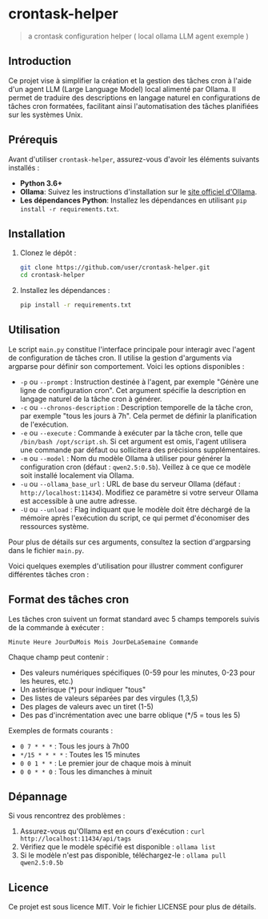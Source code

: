 # crontask-helper
> a crontask configuration helper ( local ollama LLM agent exemple )


## Introduction
Ce projet vise à simplifier la création et la gestion des tâches cron à l'aide d'un agent LLM (Large Language Model) local alimenté par Ollama. Il permet de traduire des descriptions en langage naturel en configurations de tâches cron formatées, facilitant ainsi l'automatisation des tâches planifiées sur les systèmes Unix.

## Prérequis

Avant d'utiliser `crontask-helper`, assurez-vous d'avoir les éléments suivants installés :

*   **Python 3.6+**
*   **Ollama**: Suivez les instructions d'installation sur le [site officiel d'Ollama](https://ollama.com/).
*   **Les dépendances Python**: Installez les dépendances en utilisant `pip install -r requirements.txt`.

## Installation

1.  Clonez le dépôt :

    ```bash
    git clone https://github.com/user/crontask-helper.git
    cd crontask-helper
    ```
2.  Installez les dépendances :

    ```bash
    pip install -r requirements.txt
    ```

## Utilisation

Le script `main.py` constitue l'interface principale pour interagir avec l'agent de configuration de tâches cron. Il utilise la gestion d'arguments via argparse pour définir son comportement. Voici les options disponibles :

*   `-p` ou `--prompt` : Instruction destinée à l'agent, par exemple "Génère une ligne de configuration cron". Cet argument spécifie la description en langage naturel de la tâche cron à générer.
*   `-c` ou `--chronos-description` : Description temporelle de la tâche cron, par exemple "tous les jours à 7h". Cela permet de définir la planification de l'exécution.
*   `-e` ou `--execute` : Commande à exécuter par la tâche cron, telle que `/bin/bash /opt/script.sh`. Si cet argument est omis, l'agent utilisera une commande par défaut ou sollicitera des précisions supplémentaires.
*   `-m` ou `--model` : Nom du modèle Ollama à utiliser pour générer la configuration cron (défaut : `qwen2.5:0.5b`). Veillez à ce que ce modèle soit installé localement via Ollama.
*   `-u` ou `--ollama_base_url` : URL de base du serveur Ollama (défaut : `http://localhost:11434`). Modifiez ce paramètre si votre serveur Ollama est accessible à une autre adresse.
*   `-U` ou `--unload` : Flag indiquant que le modèle doit être déchargé de la mémoire après l'exécution du script, ce qui permet d'économiser des ressources système.

Pour plus de détails sur ces arguments, consultez la section d'argparsing dans le fichier `main.py`.

Voici quelques exemples d'utilisation pour illustrer comment configurer différentes tâches cron :

## Format des tâches cron

Les tâches cron suivent un format standard avec 5 champs temporels suivis de la commande à exécuter :

```
Minute Heure JourDuMois Mois JourDeLaSemaine Commande
```

Chaque champ peut contenir :
- Des valeurs numériques spécifiques (0-59 pour les minutes, 0-23 pour les heures, etc.)
- Un astérisque (*) pour indiquer "tous"
- Des listes de valeurs séparées par des virgules (1,3,5)
- Des plages de valeurs avec un tiret (1-5)
- Des pas d'incrémentation avec une barre oblique (*/5 = tous les 5)

Exemples de formats courants :
- `0 7 * * *` : Tous les jours à 7h00
- `*/15 * * * *` : Toutes les 15 minutes
- `0 0 1 * *` : Le premier jour de chaque mois à minuit
- `0 0 * * 0` : Tous les dimanches à minuit

## Dépannage

Si vous rencontrez des problèmes :

1. Assurez-vous qu'Ollama est en cours d'exécution : `curl http://localhost:11434/api/tags`
2. Vérifiez que le modèle spécifié est disponible : `ollama list`
3. Si le modèle n'est pas disponible, téléchargez-le : `ollama pull qwen2.5:0.5b`

## Licence

Ce projet est sous licence MIT. Voir le fichier LICENSE pour plus de détails.